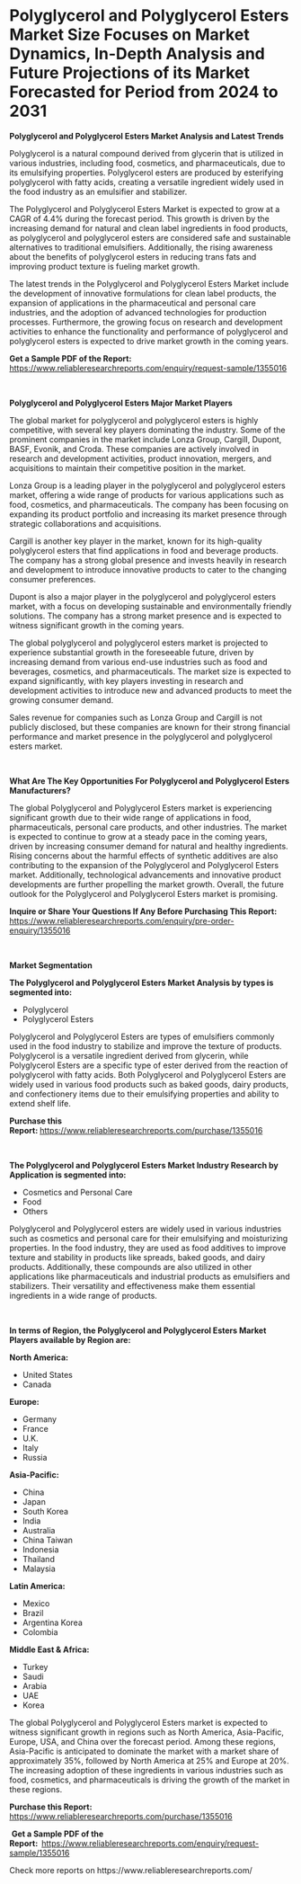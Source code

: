 <p><h1>Polyglycerol and Polyglycerol Esters Market Size Focuses on Market Dynamics, In-Depth Analysis and Future Projections of its Market Forecasted for Period from 2024 to 2031</h1></p><p><strong>Polyglycerol and Polyglycerol Esters Market Analysis and Latest Trends</strong></p>
<p><p>Polyglycerol is a natural compound derived from glycerin that is utilized in various industries, including food, cosmetics, and pharmaceuticals, due to its emulsifying properties. Polyglycerol esters are produced by esterifying polyglycerol with fatty acids, creating a versatile ingredient widely used in the food industry as an emulsifier and stabilizer.</p><p>The Polyglycerol and Polyglycerol Esters Market is expected to grow at a CAGR of 4.4% during the forecast period. This growth is driven by the increasing demand for natural and clean label ingredients in food products, as polyglycerol and polyglycerol esters are considered safe and sustainable alternatives to traditional emulsifiers. Additionally, the rising awareness about the benefits of polyglycerol esters in reducing trans fats and improving product texture is fueling market growth.</p><p>The latest trends in the Polyglycerol and Polyglycerol Esters Market include the development of innovative formulations for clean label products, the expansion of applications in the pharmaceutical and personal care industries, and the adoption of advanced technologies for production processes. Furthermore, the growing focus on research and development activities to enhance the functionality and performance of polyglycerol and polyglycerol esters is expected to drive market growth in the coming years.</p></p>
<p><strong>Get a Sample PDF of the Report:&nbsp;</strong> <a href="https://www.reliableresearchreports.com/enquiry/request-sample/1355016">https://www.reliableresearchreports.com/enquiry/request-sample/1355016</a></p>
<p>&nbsp;</p>
<p><strong>Polyglycerol and Polyglycerol Esters Major Market Players</strong></p>
<p><p>The global market for polyglycerol and polyglycerol esters is highly competitive, with several key players dominating the industry. Some of the prominent companies in the market include Lonza Group, Cargill, Dupont, BASF, Evonik, and Croda. These companies are actively involved in research and development activities, product innovation, mergers, and acquisitions to maintain their competitive position in the market.</p><p>Lonza Group is a leading player in the polyglycerol and polyglycerol esters market, offering a wide range of products for various applications such as food, cosmetics, and pharmaceuticals. The company has been focusing on expanding its product portfolio and increasing its market presence through strategic collaborations and acquisitions.</p><p>Cargill is another key player in the market, known for its high-quality polyglycerol esters that find applications in food and beverage products. The company has a strong global presence and invests heavily in research and development to introduce innovative products to cater to the changing consumer preferences.</p><p>Dupont is also a major player in the polyglycerol and polyglycerol esters market, with a focus on developing sustainable and environmentally friendly solutions. The company has a strong market presence and is expected to witness significant growth in the coming years.</p><p>The global polyglycerol and polyglycerol esters market is projected to experience substantial growth in the foreseeable future, driven by increasing demand from various end-use industries such as food and beverages, cosmetics, and pharmaceuticals. The market size is expected to expand significantly, with key players investing in research and development activities to introduce new and advanced products to meet the growing consumer demand.</p><p>Sales revenue for companies such as Lonza Group and Cargill is not publicly disclosed, but these companies are known for their strong financial performance and market presence in the polyglycerol and polyglycerol esters market.</p></p>
<p>&nbsp;</p>
<p><strong>What Are The Key Opportunities For Polyglycerol and Polyglycerol Esters Manufacturers?</strong></p>
<p><p>The global Polyglycerol and Polyglycerol Esters market is experiencing significant growth due to their wide range of applications in food, pharmaceuticals, personal care products, and other industries. The market is expected to continue to grow at a steady pace in the coming years, driven by increasing consumer demand for natural and healthy ingredients. Rising concerns about the harmful effects of synthetic additives are also contributing to the expansion of the Polyglycerol and Polyglycerol Esters market. Additionally, technological advancements and innovative product developments are further propelling the market growth. Overall, the future outlook for the Polyglycerol and Polyglycerol Esters market is promising.</p></p>
<p><strong>Inquire or Share Your Questions If Any Before Purchasing This Report:</strong> <a href="https://www.reliableresearchreports.com/enquiry/pre-order-enquiry/1355016">https://www.reliableresearchreports.com/enquiry/pre-order-enquiry/1355016</a></p>
<p>&nbsp;</p>
<p><strong>Market Segmentation</strong></p>
<p><strong>The Polyglycerol and Polyglycerol Esters Market Analysis by types is segmented into:</strong></p>
<p><ul><li>Polyglycerol</li><li>Polyglycerol Esters</li></ul></p>
<p><p>Polyglycerol and Polyglycerol Esters are types of emulsifiers commonly used in the food industry to stabilize and improve the texture of products. Polyglycerol is a versatile ingredient derived from glycerin, while Polyglycerol Esters are a specific type of ester derived from the reaction of polyglycerol with fatty acids. Both Polyglycerol and Polyglycerol Esters are widely used in various food products such as baked goods, dairy products, and confectionery items due to their emulsifying properties and ability to extend shelf life.</p></p>
<p><strong>Purchase this Report:&nbsp;</strong><a href="https://www.reliableresearchreports.com/purchase/1355016">https://www.reliableresearchreports.com/purchase/1355016</a></p>
<p>&nbsp;</p>
<p><strong>The Polyglycerol and Polyglycerol Esters Market Industry Research by Application is segmented into:</strong></p>
<p><ul><li>Cosmetics and Personal Care</li><li>Food</li><li>Others</li></ul></p>
<p><p>Polyglycerol and Polyglycerol esters are widely used in various industries such as cosmetics and personal care for their emulsifying and moisturizing properties. In the food industry, they are used as food additives to improve texture and stability in products like spreads, baked goods, and dairy products. Additionally, these compounds are also utilized in other applications like pharmaceuticals and industrial products as emulsifiers and stabilizers. Their versatility and effectiveness make them essential ingredients in a wide range of products.</p></p>
<p>&nbsp;</p>
<p><strong>In terms of Region, the Polyglycerol and Polyglycerol Esters Market Players available by Region are:</strong></p>
<p>
    <p> <strong> North America: </strong>
        <ul>
            <li>United States</li>
            <li>Canada</li>
        </ul>
        </p> 
    <p> <strong> Europe: </strong>
        <ul>
            <li>Germany</li>
            <li>France</li>
            <li>U.K.</li>
            <li>Italy</li>
            <li>Russia</li>
        </ul>
        </p> 
    <p> <strong> Asia-Pacific: </strong>
        <ul>
            <li>China</li>
            <li>Japan</li>
            <li>South Korea</li>
            <li>India</li>
            <li>Australia</li>
            <li>China Taiwan</li>
            <li>Indonesia</li>
            <li>Thailand</li>
            <li>Malaysia</li>
        </ul>
        </p> 
    <p> <strong> Latin America: </strong>
        <ul>
            <li>Mexico</li>
            <li>Brazil</li>
            <li>Argentina Korea</li>
            <li>Colombia</li>
        </ul>
        </p> 
    <p> <strong> Middle East & Africa: </strong>
        <ul>
            <li>Turkey</li>
            <li>Saudi</li>
            <li>Arabia</li>
            <li>UAE</li>
            <li>Korea</li>
        </ul>
    </p>
    </p>
<p><p>The global Polyglycerol and Polyglycerol Esters market is expected to witness significant growth in regions such as North America, Asia-Pacific, Europe, USA, and China over the forecast period. Among these regions, Asia-Pacific is anticipated to dominate the market with a market share of approximately 35%, followed by North America at 25% and Europe at 20%. The increasing adoption of these ingredients in various industries such as food, cosmetics, and pharmaceuticals is driving the growth of the market in these regions.</p></p>
<p><strong>Purchase this Report: </strong><a href="https://www.reliableresearchreports.com/purchase/1355016">https://www.reliableresearchreports.com/purchase/1355016</a></p>
<p>&nbsp;<strong>Get a Sample PDF of the Report:&nbsp;&nbsp;</strong><a href="https://www.reliableresearchreports.com/enquiry/request-sample/1355016">https://www.reliableresearchreports.com/enquiry/request-sample/1355016</a></p>
<p><strong></strong></p>
<p>Check more reports on https://www.reliableresearchreports.com/</p>